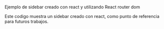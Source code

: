 Ejemplo de sidebar creado con react y utilizando React router dom

Este codigo muestra un sidebar creado con react, como punto de referencia para futuros trabajos.


